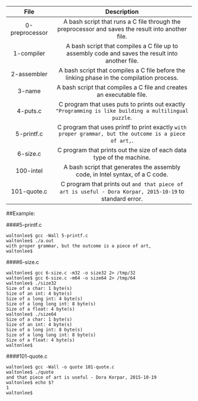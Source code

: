 |                  File                       |                     Description                     |
| :-----------------------------------------: |  :-----------------------------------------------:  |
|          0-preprocessor   |  A bash script that runs a C file through the preprocessor and saves the result into another file. |
|        1-compiler         |   A bash script that compiles a C file up to assembly code and saves the result into another file. |
|        2-assembler        |   A bash script that compiles a C file before the linking phase in the compilation process.  |
|       3-name              |   A bash script that compiles a C file and creates an executable file. |
|        4-puts.c           |   C program that uses puts to prints out exactly `"Programming is like building a multilingual puzzle`.  |
|        5-printf.c         |   C program that uses printf to print exactly `with proper grammar, but the outcome is a piece of art,`.  |
|        6-size.c           |   C program that prints out the size of each data type of the machine.  |
|        100-intel          |   A bash script that generates the assembly code, in Intel syntax, of a C code.  |
|        101-quote.c        |   C program that prints out `and that piece of art is useful - Dora Korpar, 2015-10-19` to standard error.  |

##Example:

####5-printf.c
```
waltonlee$ gcc -Wall 5-printf.c
waltonlee$ ./a.out
with proper grammar, but the outcome is a piece of art,
waltonlee$ 
```
####6-size.c
```
waltonlee$ gcc 6-size.c -m32 -o size32 2> /tmp/32
waltonlee$ gcc 6-size.c -m64 -o size64 2> /tmp/64
waltonlee$ ./size32
Size of a char: 1 byte(s)
Size of an int: 4 byte(s)
Size of a long int: 4 byte(s)
Size of a long long int: 8 byte(s)
Size of a float: 4 byte(s)
waltonlee$ ./size64
Size of a char: 1 byte(s)
Size of an int: 4 byte(s)
Size of a long int: 8 byte(s)
Size of a long long int: 8 byte(s)
Size of a float: 4 byte(s)
waltonlee$ 
```
####101-quote.c
```
waltonlee$ gcc -Wall -o quote 101-quote.c
waltonlee$ ./quote
and that piece of art is useful - Dora Korpar, 2015-10-19
waltonlee$ echo $?
1
waltonlee$
